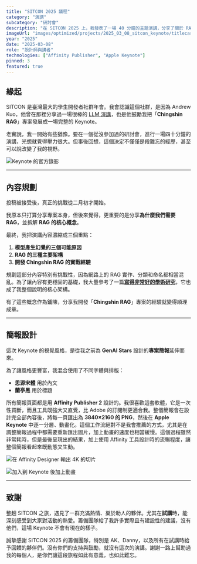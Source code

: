 ```yaml
---
title: "SITCON 2025 議程"
category: "演講"
subcategory: "研討會"
description: "在 SITCON 2025 上，我發表了一場 40 分鐘的主題演講，分享了關於 RAG 的知識，以及我開發「Chingshin RAG」專案的經驗。"
imageUrl: "images/optimized/projects/2025_03_08_sitcon_keynote/titlecard.webp"
year: "2025"
date: "2025-03-08"
role: "設計師與講者"
technologies: ["Affinity Publisher", "Apple Keynote"]
pinned: 3
featured: true
---
```



## 緣起

SITCON 是臺灣最大的學生開發者社群年會。我會認識這個社群，是因為 Andrew Kuo，他曾在那裡分享過一場很棒的 [LLM 演講](https://www.youtube.com/watch?v=JGgZTngrJB4)，也是他鼓勵我把「**Chingshin RAG**」專案發展成一場完整的 Keynote。

老實說，我一開始有些猶豫。要在一個從沒參加過的研討會，進行一場四十分鐘的演講，光想就覺得壓力很大。但事後回想，這個決定不僅僅是段難忘的經歷，甚至可以說改變了我的視野。

![Keynote 的官方錄影](https://www.youtube.com/watch?v=ujxlUTXlC04)

---

## 內容規劃

投稿被接受後，真正的挑戰從二月初才開始。

我原本只打算分享專案本身，但後來覺得，更重要的是分享**為什麼我們需要 RAG**，並拆解 **RAG 的核心概念**。

最終，我把演講內容濃縮成三個重點：

1.  **模型產生幻覺的三個可能原因**
2.  **RAG 的三種主要架構**
3.  **開發 Chingshin RAG 的實戰經驗**

規劃這部分內容特別有挑戰性，因為網路上的 RAG 實作、分類和命名都相當混亂。為了讓內容有更穩固的基礎，我大量參考了一篇[**寫得非常好的學術研究**](https://arxiv.org/pdf/2312.10997)，它也成了我整個說明的核心架構。

有了這些概念作為鋪陳，分享我開發「**Chingshin RAG**」專案的經驗就變得順理成章。

---

## 簡報設計

這次 Keynote 的視覺風格，是從我之前為 **GenAI Stars** 設計的**專案簡報**延伸而來。

為了讓風格更豐富，我混合使用了不同字體與排版：
- **思源宋體** 用於內文
- **蘭亭黑** 用於標題

所有簡報頁面都是用 **Affinity Publisher 2** 設計的。我很喜歡這套軟體，它是一次性買斷，而且工具既強大又直覺，比 Adobe 的訂閱制更適合我。整個簡報會在設計完全部內容後，將每一頁匯出為 **3840×2160 的 PNG**，然後在 **Apple Keynote** 中逐一分層、動畫化。這個工作流絕對不是我會推薦的方式，尤其是在調整簡報過程中都需要重新匯出圖片，加上動畫的速度也相當緩慢。這個過程雖然非常耗時，但是最後呈現出的結果，加上使用 Affinity 工具設計時的流暢程度，讓整個簡報看起來既動態又生動。

![在 Affinity Designer 輸出 4K 的切片](images/optimized/projects/2025_03_08_sitcon_keynote/exporting_slices.webp)

![加入到 Keynote 後加上動畫](images/optimized/projects/2025_03_08_sitcon_keynote/keynote_animating.webp)

---

## 致謝

整趟 SITCON 之旅，遇見了一群充滿熱情、樂於助人的夥伴。尤其在**試講**時，能深刻感受到大家對活動的熱愛。籌備團隊給了我許多實際且有建設性的建議，沒有他們，這場 Keynote 不會有現在的樣子。

誠摯感謝 SITCON 2025 的籌備團隊，特別是 AK、Danny，以及所有在試講時給予回饋的夥伴們。沒有你們的支持與鼓勵，就沒有這次的演講。謝謝一路上幫助過我的每個人，是你們讓這段旅程如此有意義，也如此難忘。


